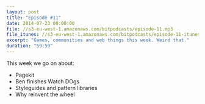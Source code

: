 ```yaml
---
layout: post
title: "Episode #11"
date: 2014-07-23 00:00:00
file: //s3-eu-west-1.amazonaws.com/bitpodcasts/episode-11.mp3
file_itunes: //s3-eu-west-1.amazonaws.com/bitpodcasts/episode-11-itunes.m4a
excerpt: "Games, communities and web things this week. Weird that."
duration: "59:59"
---
```


This week we go on about:

* Pagekit
* Ben finishes Watch DOgs
* Styleguides and pattern libraries
* Why reinvent the wheel
